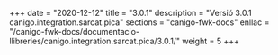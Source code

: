 +++
date        = "2020-12-12"
title       = "3.0.1"
description = "Versió 3.0.1 canigo.integration.sarcat.pica"
sections    = "canigo-fwk-docs"
enllac		= "/canigo-fwk-docs/documentacio-llibreries/canigo.integration.sarcat.pica/3.0.1/"
weight		= 5
+++
